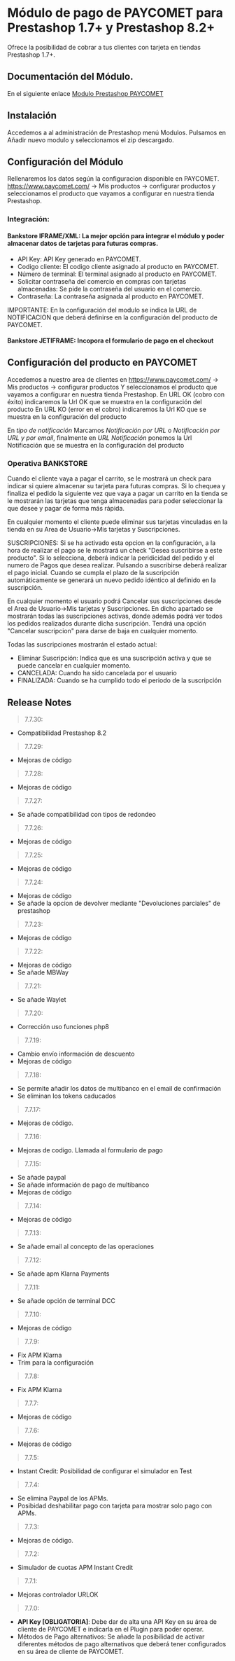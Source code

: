 # Módulo de pago de PAYCOMET para Prestashop 1.7+ y Prestashop 8.2+


Ofrece la posibilidad de cobrar a tus clientes con tarjeta en tiendas Prestashop 1.7+.

## Documentación del Módulo.

En el siguiente enlace [Modulo Prestashop PAYCOMET](https://docs.paycomet.com/es/modulos-de-pago/prestashop)


## Instalación

Accedemos a al administración de Prestashop menú Modulos.
Pulsamos en Añadir nuevo modulo y seleccionamos el zip descargado.

## Configuración del Módulo

Rellenaremos los datos según la configuracion disponible en PAYCOMET. https://www.paycomet.com/ → Mis productos → configurar productos y seleccionamos el producto que vayamos a configurar en nuestra tienda Prestashop.


### Integración: 

#### Bankstore IFRAME/XML: La mejor opción para integrar el módulo y poder almacenar datos de tarjetas para futuras compras.

- API Key: API Key generado en PAYCOMET.
- Codigo cliente: El codigo cliente asignado al producto en PAYCOMET.
- Número de terminal: El terminal asignado al producto en PAYCOMET.
- Solicitar contraseña del comercio en compras con tarjetas almacenadas: Se pide la contraseña del usuario en el comercio.
- Contraseña: La contraseña asignada al producto en PAYCOMET.

IMPORTANTE: En la configuración del modulo se indica la URL de NOTIFICACION que deberá definirse en la configuración del producto de PAYCOMET.

#### Bankstore JETIFRAME: Incopora el formulario de pago en el checkout


## Configuración del producto en PAYCOMET

Accedemos a nuestro area de clientes en https://www.paycomet.com/ → Mis productos → configurar productos Y seleccionamos el producto que vayamos a configurar en nuestra tienda Prestashop.
En URL OK (cobro con éxito) indicaremos la Url OK que se muestra en la configuración del producto
En URL KO (error en el cobro) indicaremos la Url KO que se muestra en la configuración del producto

En _tipo de notificación_ Marcamos _Notificación por URL_ o _Notificación por URL y por email_, finalmente en _URL Notificación_ ponemos la Url Notificación que se muestra en la configuración del producto


### Operativa BANKSTORE

Cuando el cliente vaya a pagar el carrito, se le mostrará un check para indicar si quiere almacenar su tarjeta para futuras compras. Si lo chequea y finaliza el pedido la siguiente vez que vaya a pagar un carrito en la tienda se le mostrarán las tarjetas que tenga almacenadas para poder seleccionar la que desee y pagar de forma más rápida.

En cualquier momento el cliente puede eliminar sus tarjetas vinculadas en la tienda en su Area de Usuario->Mis tarjetas y Suscripciones.

SUSCRIPCIONES: Si se ha activado esta opcion en la configuración, a la hora de realizar el pago se le mostrará un check "Desea suscribirse a este producto". Si lo selecciona, deberá indicar la peridicidad del pedido y el numero de Pagos que desea realizar. Pulsando a suscribirse deberá realizar el pago inicial. Cuando se cumpla el plazo de la suscripción automáticamente se generará un nuevo pedido idéntico al definido en la suscripción.

En cualquier momento el usuario podrá Cancelar sus suscripciones desde el Area de Usuario->Mis tarjetas y Suscripciones. En dicho apartado se mostrarán todas las suscripciones activas, donde además podrá ver todos los pedidos realizados durante dicha suscripción. Tendrá una opción "Cancelar suscripcion" para darse de baja en cualquier momento.

Todas las suscripciones mostrarán el estado actual:

- Eliminar Suscripción: Indica que es una suscripción activa y que se puede cancelar en cualquier momento.
- CANCELADA: Cuando ha sido cancelada por el usuario
- FINALIZADA: Cuando se ha cumplido todo el periodo de la suscripción

## Release Notes
> 7.7.30: 

- Compatibilidad Prestashop 8.2

> 7.7.29: 

- Mejoras de código

> 7.7.28: 

- Mejoras de código

> 7.7.27: 

- Se añade compatibilidad con tipos de redondeo

> 7.7.26: 

- Mejoras de código

> 7.7.25: 

- Mejoras de código

> 7.7.24: 

- Mejoras de código
- Se añade la opcion de devolver mediante "Devoluciones parciales" de prestashop

> 7.7.23: 

- Mejoras de código

> 7.7.22: 

- Mejoras de código
- Se añade MBWay

> 7.7.21: 

- Se añade Waylet

> 7.7.20:

- Corrección uso funciones php8

> 7.7.19:

- Cambio envío información de descuento
- Mejoras de código

> 7.7.18:

- Se permite añadir los datos de multibanco en el email de confirmación
- Se eliminan los tokens caducados

> 7.7.17:

- Mejoras de código.

> 7.7.16:

- Mejoras de codigo. Llamada al formulario de pago

> 7.7.15: 

- Se añade paypal
- Se añade información de pago de multibanco
- Mejoras de código

> 7.7.14: 

- Mejoras de código

> 7.7.13: 

- Se añade email al concepto de las operaciones

> 7.7.12: 

- Se añade apm Klarna Payments

> 7.7.11: 

- Se añade opción de terminal DCC

> 7.7.10: 

- Mejoras de código 

> 7.7.9: 

- Fix APM Klarna
- Trim para la configuración

> 7.7.8: 

- Fix APM Klarna

> 7.7.7: 

- Mejoras de código

> 7.7.6: 

- Mejoras de código

> 7.7.5: 

- Instant Credit: Posibilidad de configurar el simulador en Test

> 7.7.4: 

- Se elimina Paypal de los APMs.
- Posibidad deshabilitar pago con tarjeta para mostrar solo pago con APMs.

> 7.7.3: 

- Mejoras de código.

> 7.7.2: 

- Simulador de cuotas APM Instant Credit

> 7.7.1: 

- Mejoras controlador URLOK

> 7.7.0: 

- **API Key [OBLIGATORIA]**: Debe dar de alta una API Key en su área de cliente de PAYCOMET e indicarla en el Plugin para poder operar. 
- Métodos de Pago alternativos: Se añade la posibilidad de activar diferentes métodos de pago alternativos que deberá tener configurados en su área de cliente de PAYCOMET.


